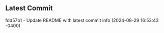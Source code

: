 
## Latest Commit
fdd57b1 - Update README with latest commit info (2024-08-29 16:53:43 -0400) <Yunxi-Zhou>
